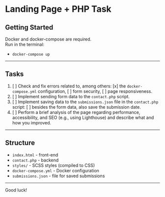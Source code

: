 # Landing Page + PHP Task

## Getting Started

Docker and docker-compose are required.  
Run in the terminal:
- `docker-compose up`

---

## Tasks

1. [ ] Check and fix errors related to, among others:
      [x]  the `docker-compose.yml` configuration,
      [ ]  form security,
      [ ] page responsiveness.
2. [ ] Implement sending form data to the `contact.php` script.
3. [ ] Implement saving data to the `submissions.json` file in the `contact.php` script:
      [ ] besides the form data, also save the submission date.
4. [ ] Perform a brief analysis of the page regarding performance, accessibility, and SEO (e.g., using Lighthouse) and describe what and how you improved.

---

## Structure

- `index.html` - front-end
- `contact.php` - backend
- `styles/` - SCSS styles (compiled to CSS)
- `docker-compose.yml` - Docker configuration
- `submissions.json` - file for saved submissions

---

Good luck!
